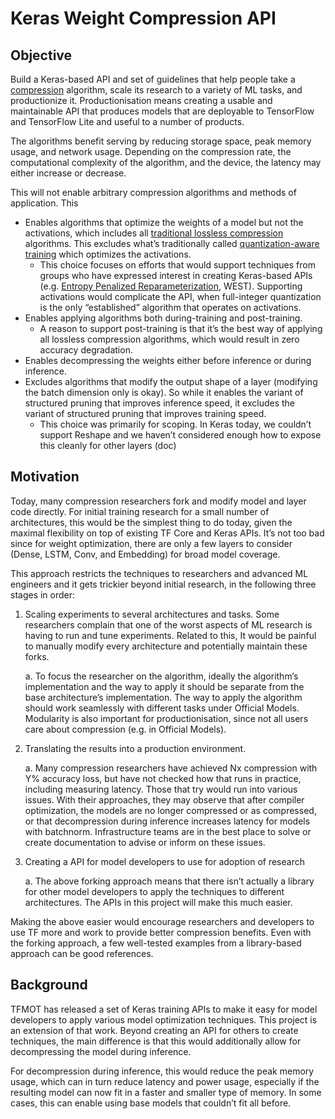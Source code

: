 # Keras Weight Compression API

## Objective
Build a Keras-based API and set of guidelines that help people take a [compression](https://en.wikipedia.org/wiki/Data_compression)  algorithm, scale its research to a variety of ML tasks, and productionize it. Productionisation means creating a usable and maintainable API that produces models that are deployable to TensorFlow and TensorFlow Lite and useful to a number of products.

The algorithms benefit serving by reducing storage space, peak memory usage, and network usage. Depending on the compression rate, the computational complexity of the algorithm, and the device, the latency may either increase or decrease.

This will not enable arbitrary compression algorithms and methods of application. This

* Enables algorithms that optimize the weights of a model but not the activations, which includes all [traditional lossless compression](https://en.wikipedia.org/wiki/Lossless_compression) algorithms. This excludes what’s  traditionally called [quantization-aware training](https://www.tensorflow.org/model_optimization/guide/quantization/training) which optimizes the activations.
   * This choice focuses on efforts that would support techniques from groups who have expressed interest in creating Keras-based APIs (e.g. [Entropy Penalized Reparameterization](https://arxiv.org/abs/1906.06624), WEST). Supporting activations would complicate the API, when full-integer quantization is the only “established” algorithm that operates on activations.
* Enables applying algorithms both during-training and post-training.
   * A reason to support post-training is that it’s the best way of applying all lossless compression algorithms, which would result in zero accuracy degradation.
* Enables decompressing the weights either before inference or during inference.
* Excludes algorithms that modify the output shape of a layer (modifying the batch dimension only is okay). So while it enables the variant of structured pruning that improves inference speed, it excludes the variant of structured pruning that improves training speed.
    * This choice was primarily for scoping. In Keras today, we couldn’t support Reshape and we haven’t considered enough how to expose this cleanly for other layers (doc)

## Motivation
Today, many compression researchers fork and modify model and layer code directly. For initial training research for a small number of architectures, this would be the simplest thing to do today, given the maximal flexibility on top of existing TF Core and Keras APIs. It’s not too bad since for weight optimization, there are only a few layers to consider (Dense, LSTM, Conv, and Embedding) for broad model coverage.

This approach restricts the techniques to researchers and advanced ML engineers and it gets trickier beyond initial research, in the following three stages in order:

1. Scaling experiments to several architectures and tasks. Some researchers complain that one of the worst aspects of ML research is having to run and tune experiments. Related to this, It would be painful to manually modify every architecture and potentially maintain these forks.

    a. To focus the researcher on the algorithm, ideally the algorithm’s implementation and the way to apply it should be separate from the base architecture’s implementation. The way to apply the algorithm should work seamlessly with different tasks under Official Models.
Modularity is also important for productionisation, since not all users care about compression (e.g. in Official Models).

2. Translating the results into a production environment.

   a. Many compression researchers have achieved Nx compression with Y% accuracy loss, but have not checked how that runs in practice, including measuring latency. Those that try would run into various issues. With their approaches, they may observe that after compiler optimization, the models are no longer compressed or as compressed, or that decompression during inference increases latency for models with batchnorm. Infrastructure teams are in the best place to solve or create documentation to advise or inform on these issues.

3. Creating a API for model developers to use for adoption of research

   a. The above forking approach means that there isn’t actually a library for other model developers to apply the techniques to different architectures. The APIs in this project will make this much easier.

Making the above easier would encourage researchers and developers to use TF more and work to provide better compression benefits. Even with the forking approach, a few well-tested examples from a library-based approach can be good references.

## Background
TFMOT has released a set of Keras training APIs to make it easy for model developers to apply various model optimization techniques. This project is an extension of that work. Beyond creating an API for others to create techniques, the main difference is that this would additionally allow for decompressing the model during inference.

For decompression during inference, this would reduce the peak memory usage, which can in turn reduce latency and power usage, especially if the resulting model can now fit in a faster and smaller type of memory. In some cases, this can enable using base models that couldn’t fit all before.

